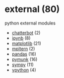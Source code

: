 # external (80)
python external modules

+ [chatterbot](chatterbot/README.md) (2)
+ [ipynb](ipynb/README.md) (8)
+ [matplotlib](matplotlib/README.md) (21)
+ [mpltern](mpltern/README.md) (2)
+ [pandas](pandas/README.md) (16)
+ [pymunk](pymunk/README.md) (16)
+ [sympy](sympy/README.md) (11)
+ [vpython](vpython/README.md) (4)
